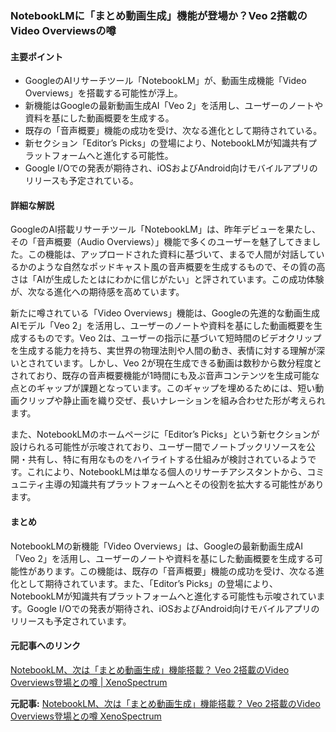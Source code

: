 ### NotebookLMに「まとめ動画生成」機能が登場か？Veo 2搭載のVideo Overviewsの噂

#### 主要ポイント
- GoogleのAIリサーチツール「NotebookLM」が、動画生成機能「Video Overviews」を搭載する可能性が浮上。
- 新機能はGoogleの最新動画生成AI「Veo 2」を活用し、ユーザーのノートや資料を基にした動画概要を生成する。
- 既存の「音声概要」機能の成功を受け、次なる進化として期待されている。
- 新セクション「Editor’s Picks」の登場により、NotebookLMが知識共有プラットフォームへと進化する可能性。
- Google I/Oでの発表が期待され、iOSおよびAndroid向けモバイルアプリのリリースも予定されている。

#### 詳細な解説

GoogleのAI搭載リサーチツール「NotebookLM」は、昨年デビューを果たし、その「音声概要（Audio Overviews）」機能で多くのユーザーを魅了してきました。この機能は、アップロードされた資料に基づいて、まるで人間が対話しているかのような自然なポッドキャスト風の音声概要を生成するもので、その質の高さは「AIが生成したとはにわかに信じがたい」と評されています。この成功体験が、次なる進化への期待感を高めています。

新たに噂されている「Video Overviews」機能は、Googleの先進的な動画生成AIモデル「Veo 2」を活用し、ユーザーのノートや資料を基にした動画概要を生成するものです。Veo 2は、ユーザーの指示に基づいて短時間のビデオクリップを生成する能力を持ち、実世界の物理法則や人間の動き、表情に対する理解が深いとされています。しかし、Veo 2が現在生成できる動画は数秒から数分程度とされており、既存の音声概要機能が1時間にも及ぶ音声コンテンツを生成可能な点とのギャップが課題となっています。このギャップを埋めるためには、短い動画クリップや静止画を織り交ぜ、長いナレーションを組み合わせた形が考えられます。

また、NotebookLMのホームページに「Editor’s Picks」という新セクションが設けられる可能性が示唆されており、ユーザー間でノートブックリソースを公開・共有し、特に有用なものをハイライトする仕組みが検討されているようです。これにより、NotebookLMは単なる個人のリサーチアシスタントから、コミュニティ主導の知識共有プラットフォームへとその役割を拡大する可能性があります。

#### まとめ

NotebookLMの新機能「Video Overviews」は、Googleの最新動画生成AI「Veo 2」を活用し、ユーザーのノートや資料を基にした動画概要を生成する可能性があります。この機能は、既存の「音声概要」機能の成功を受け、次なる進化として期待されています。また、「Editor’s Picks」の登場により、NotebookLMが知識共有プラットフォームへと進化する可能性も示唆されています。Google I/Oでの発表が期待され、iOSおよびAndroid向けモバイルアプリのリリースも予定されています。

#### 元記事へのリンク
[NotebookLM、次は「まとめ動画生成」機能搭載？ Veo 2搭載のVideo Overviews登場との噂 | XenoSpectrum](記事のURL)

**元記事:** [NotebookLM、次は「まとめ動画生成」機能搭載？ Veo 2搭載のVideo Overviews登場との噂 XenoSpectrum](https://xenospectrum.com/notebooklm-next-with-a-summary-video-generation-function/)